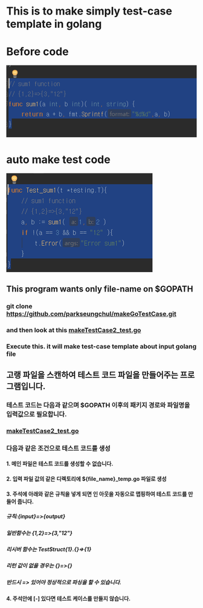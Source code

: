 # This is to make simply test-case template in golang

# Before code
![screenshot](https://github.com/parkseungchul/makeGoTestCase/blob/master/src/testing/make/testdata/as-is.PNG?raw=true)


# auto make test code 
![screenshot](https://github.com/parkseungchul/makeGoTestCase/blob/master/src/testing/make/testdata/to-be.PNG?raw=true)


## This program wants only file-name on $GOPATH

### git clone  https://github.com/parkseungchul/makeGoTestCase.git

### and then look at this [makeTestCase2_test.go](src/testing/make/makeTestCase2_test.go)

### Execute this.  it will make test-case template about input golang file

## 고랭 파일을 스캔하여 테스트 코드 파일을 만들어주는 프로그램입니다.

### 테스트 코드는 다음과 같으며 $GOPATH 이후의 패키지 경로와 파일명을 입력값으로 필요합니다.
 
### [makeTestCase2_test.go](src/testing/make/makeTestCase2_test.go)

### 다음과 같은 조건으로 테스트 코드를 생성

#### 1. 메인 파일은 테스트 코드를 생성할 수 없습니다.

#### 2. 입력 파일 값의 같은 디렉토리에 ${file_name}_temp.go 파일로 생성

#### 3. 주석에 아래와 같은 규칙을 넣게 되면 인 아웃을 자동으로 맵핑하여 테스트 코드를 만들어 줍니다.

##### 규칙:{input}=>{output} 

##### 일반함수는 {1,2}=>{3,"12"}

##### 리시버 함수는 TestStruct{1}.{}=>{1}

##### 리턴 값이 없을 경우는 {}=>{}

##### 반드시 => 있어야 정상적으로 파싱을 할 수 있습니다.

#### 4. 주석안에 [-] 있다면 테스트 케이스를 만들지 않습니다.









